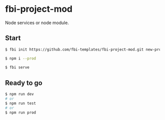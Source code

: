 # fbi-project-mod
Node services or node module.

## Start

```bash
$ fbi init https://github.com/fbi-templates/fbi-project-mod.git new-project

$ npm i --prod   
           
$ fbi serve 
```

## Ready to go

```bash
$ npm run dev
# or
$ npm run test
# or
$ npm run prod
```